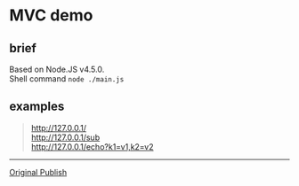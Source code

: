 # MVC demo

## brief
Based on Node.JS v4.5.0.  
Shell command `node ./main.js`  

## examples
> http://127.0.0.1/  
> http://127.0.0.1/sub  
> http://127.0.0.1/echo?k1=v1,k2=v2  

----
[Original Publish](http://www.oschina.net/question/12_17345)
